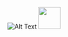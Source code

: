 ![Alt Text](https://github.com/edunzer/edunzer/blob/main/C866WH98F9R5R369.gif)
<a href="url"><img src="https://github.com/edunzer/edunzer/blob/main/C866WH98F9R5R369.gif" width="50">
<!--
**edunzer/edunzer** is a ✨ _special_ ✨ repository because its `README.md` (this file) appears on your GitHub profile.

Here are some ideas to get you started:

- 🔭 I’m currently working on ...
- 🌱 I’m currently learning ...
- 👯 I’m looking to collaborate on ...
- 🤔 I’m looking for help with ...
- 💬 Ask me about ...
- 📫 How to reach me: ...
- 😄 Pronouns: ...
- ⚡ Fun fact: ...
-->
